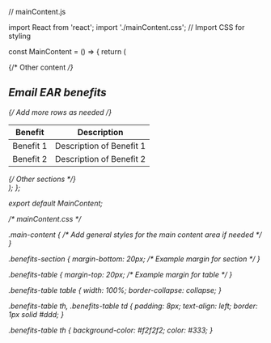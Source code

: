 // mainContent.js

import React from 'react';
import './mainContent.css'; // Import CSS for styling

const MainContent = () => {
  return (
    <div className="main-content">
      {/* Other content */}
      <section className="benefits-section">
        <h2>Email EAR benefits</h2>
        <div className="benefits-table">
          <table>
            <thead>
              <tr>
                <th>Benefit</th>
                <th>Description</th>
              </tr>
            </thead>
            <tbody>
              <tr>
                <td>Benefit 1</td>
                <td>Description of Benefit 1</td>
              </tr>
              <tr>
                <td>Benefit 2</td>
                <td>Description of Benefit 2</td>
              </tr>
              {/* Add more rows as needed */}
            </tbody>
          </table>
        </div>
      </section>
      {/* Other sections */}
    </div>
  );
};

export default MainContent;




/* mainContent.css */

.main-content {
  /* Add general styles for the main content area if needed */
}

.benefits-section {
  margin-bottom: 20px; /* Example margin for section */
}

.benefits-table {
  margin-top: 20px; /* Example margin for table */
}

.benefits-table table {
  width: 100%;
  border-collapse: collapse;
}

.benefits-table th, .benefits-table td {
  padding: 8px;
  text-align: left;
  border: 1px solid #ddd;
}

.benefits-table th {
  background-color: #f2f2f2;
  color: #333;
}
